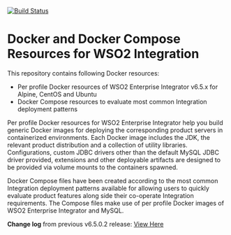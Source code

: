 [![Build Status](https://dev.azure.com/kobylinskitomasz/wso2ei/_apis/build/status/tmoasz.docker-ei?branchName=azure-pipelines)](https://dev.azure.com/kobylinskitomasz/wso2ei/_apis/build/status/tmoasz.docker-ei?branchName=azure-pipelines)

# Docker and Docker Compose Resources for WSO2 Integration

This repository contains following Docker resources:

- Per profile Docker resources of WSO2 Enterprise Integrator v6.5.x for Alpine, CentOS and Ubuntu
- Docker Compose resources to evaluate most common Integration deployment patterns

Per profile Docker resources for WSO2 Enterprise Integrator help you build generic Docker images for deploying the
corresponding product servers in containerized environments. Each Docker image includes the JDK, the relevant product distribution
and a collection of utility libraries. Configurations, custom JDBC drivers other than the default MySQL JDBC driver provided,
extensions and other deployable artifacts are designed to be provided via volume mounts to the containers spawned.

Docker Compose files have been created according to the most common Integration deployment patterns available for allowing users
to quickly evaluate product features along side their co-operate Integration requirements. The Compose files make use of per profile
Docker images of WSO2 Enterprise Integrator and MySQL.

**Change log** from previous v6.5.0.2 release: [View Here](CHANGELOG.md)
